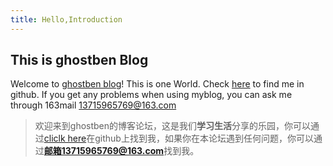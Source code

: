 ```yaml
---
title: Hello,Introduction
---
```

## This is ghostben Blog

Welcome to [ghostben blog](https://microphoneben.github.io/)! This is one World. Check [here](https://github.com/MicrophoneBen) to find me in github. If you get any problems when using myblog, you can ask me through 163mail 13715965769@163.com

> 欢迎来到ghostben的博客论坛，这是我们**学习生活**分享的乐园，你可以通过[cliclk here](https://github.com/MicrophoneBen)在github上找到我，如果你在本论坛遇到任何问题，你可以通过**邮箱13715965769@163.com**找到我。



 
